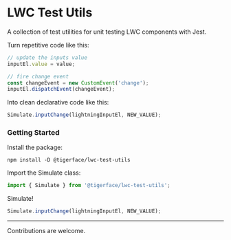 # LWC Test Utils

A collection of test utilities for unit testing LWC components with Jest.

Turn repetitive code like this:
```JavaScript
// update the inputs value
inputEl.value = value;

// fire change event
const changeEvent = new CustomEvent('change');
inputEl.dispatchEvent(changeEvent);
```

Into clean declarative code like this:
```JavaScript
Simulate.inputChange(lightningInputEl, NEW_VALUE);
```

### Getting Started

Install the package:
```
npm install -D @tigerface/lwc-test-utils
```

Import the Simulate class:
```JavaScript
import { Simulate } from '@tigerface/lwc-test-utils';
```

Simulate!
```JavaScript
Simulate.inputChange(lightningInputEl, NEW_VALUE);
```

___

Contributions are welcome.
